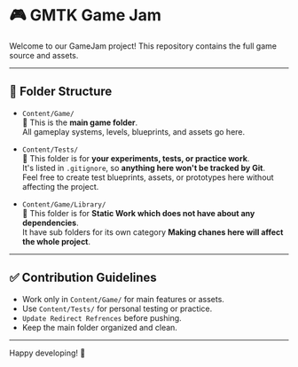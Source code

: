 # 🎮 GMTK Game Jam

Welcome to our GameJam project! This repository contains the full game source and assets.

---

## 📁 Folder Structure

- `Content/Game/`  
  🔸 This is the **main game folder**.  
  All gameplay systems, levels, blueprints, and assets go here.

- `Content/Tests/`  
  🔸 This folder is for **your experiments, tests, or practice work**.  
  It's listed in `.gitignore`, so **anything here won't be tracked by Git**.  
  Feel free to create test blueprints, assets, or prototypes here without affecting the project.
- `Content/Game/Library/`  
  🔸 This folder is for **Static Work which does not have about any dependencies**.  
  It have sub folders for its own category **Making chanes here will affect the whole project**.  
  
---

## ✅ Contribution Guidelines

- Work only in `Content/Game/` for main features or assets.
- Use `Content/Tests/` for personal testing or practice.
- `Update Redirect Refrences` before pushing.
- Keep the main folder organized and clean.

---

Happy developing! 🚀
